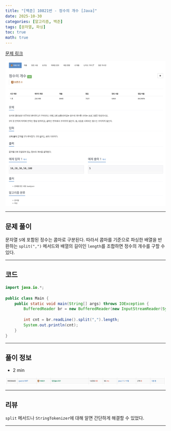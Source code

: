 ```yaml
---
title: "[백준] 10821번 - 정수의 개수 [Java]"
date: 2025-10-30
categories: [알고리즘, 백준]
tags: [문자열, 파싱]
toc: true
math: true
---
```


[문제 링크](https://www.acmicpc.net/problem/10821)

![](/assets/posts/2025-10-30/백준%2010821%20정수의%20개수/photo1.png)

---

## 문제 풀이

문자열 `S`에 포함된 정수는 콤마로 구분된다. 따라서 콤마를 기준으로 파싱한 배열을 반환하는 `split(",")` 메서드와 배열의 길이인 `length`를 조합하면 정수의 개수를 구할 수 있다.

---

## 코드

```java
import java.io.*;

public class Main {
    public static void main(String[] args) throws IOException {
        BufferedReader br = new BufferedReader(new InputStreamReader(System.in));

        int cnt = br.readLine().split(",").length;
        System.out.println(cnt);
    }
}
```

---

## 풀이 정보

- 2 min

![](/assets/posts/2025-10-30/백준%2010821%20정수의%20개수/photo2.png)

---

## 리뷰

`split` 메서드나 `StringTokenizer`에 대해 알면 간단하게 해결할 수 있었다.

---
